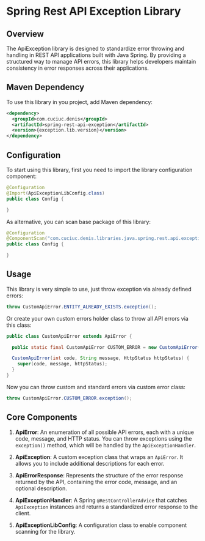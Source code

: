 # Spring Rest API Exception Library

## Overview

The ApiException library is designed to standardize error throwing and handling in REST API applications built with Java Spring. By providing a structured way to manage API errors, this library helps developers maintain consistency in error responses across their applications.

## Maven Dependency

To use this library in you project, add Maven dependency:

```xml
<dependency>
  <groupId>com.cuciuc.denis</groupId>
  <artifactId>spring-rest-api-exception</artifactId>
  <version>{exception.lib.version}</version>
</dependency>
```

## Configuration

To start using this library, first you need to import the library configuration component:

```java
@Configuration
@Import(ApiExceptionLibConfig.class)
public class Config {

}
```

As alternative, you can scan base package of this library:

```java
@Configuration
@ComponentScan("com.cuciuc.denis.libraries.java.spring.rest.api.exception")
public class Config {

}
```

## Usage
This library is very simple to use, just throw exception via already defined errors:

```java
throw CustomApiError.ENTITY_ALREADY_EXISTS.exception();
```

Or create your own custom errors holder class to throw all API errors via this class:

```java
public class CustomApiError extends ApiError {

  public static final CustomApiError CUSTOM_ERROR = new CustomApiError(1001, "Custom Error", HttpStatus.CONFLICT);

  CustomApiError(int code, String message, HttpStatus httpStatus) {
    super(code, message, httpStatus);
  }
}
```

Now you can throw custom and standard errors via custom error class:

```java
throw CustomApiError.CUSTOM_ERROR.exception();
```

## Core Components

1. **ApiError**: An enumeration of all possible API errors, each with a unique code, message, and HTTP status. You can throw exceptions using the `exception()` method, which will be handled by the `ApiExceptionHandler`.

2. **ApiException**: A custom exception class that wraps an `ApiError`. It allows you to include additional descriptions for each error.

3. **ApiErrorResponse**: Represents the structure of the error response returned by the API, containing the error code, message, and an optional description.

4. **ApiExceptionHandler**: A Spring `@RestControllerAdvice` that catches `ApiException` instances and returns a standardized error response to the client.

5. **ApiExceptionLibConfig**: A configuration class to enable component scanning for the library.
